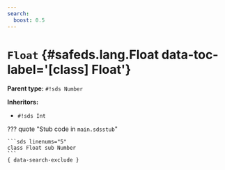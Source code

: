 ```yaml
---
search:
  boost: 0.5
---
```


[//]: # (DO NOT EDIT THIS FILE DIRECTLY. Instead, edit the corresponding stub file and execute `npm run docs:api`.)

# <code class="doc-symbol doc-symbol-class"></code> `Float` {#safeds.lang.Float data-toc-label='[class] Float'}

**Parent type:** `#!sds Number`

**Inheritors:**

- `#!sds Int`

??? quote "Stub code in `main.sdsstub`"

    ```sds linenums="5"
    class Float sub Number
    ```
    { data-search-exclude }
